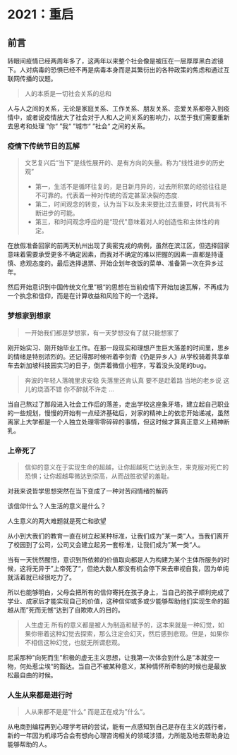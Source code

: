# 2021：重启

## 前言

转眼间疫情已经两周年多了，这两年以来整个社会像是被压在一层厚厚黑白滤镜下。人对病毒的恐惧已经不再是病毒本身而是其繁衍出的各种政策的焦虑和通过互联网传播的议题。

>人的本质是一切社会关系的总和

人与人之间的关系，无论是家庭关系、工作关系、朋友关系、恋爱关系都卷入到疫情中，或者说疫情放大了社会对于人和人之间关系的影响力，以至于我们需要重新去思考和处理 ”你“ ”我“ ”城市“ ”社会“ 之间的关系。

### 疫情下传统节日的瓦解

>文艺复兴后“当下”是线性展开的、是有方向的矢量。称为“线性进步的历史观”
>
>* 第一，生活不是循环往复的，是日新月异的，过去所积累的经验往往是不可靠的。代表着一种对传统的否定甚至决裂的态度.
>* 第二，时间观念的转变，认为当下以及未来要比过去重要，时代具有不断进步的可能。
>* 第三，和时间观念呼应的是“现代"意味着对人的创造性和主体性的肯定。

在放假准备回家的前两天杭州出现了奥密克戎的病例，虽然在滨江区，但选择回家意味着需要承受更多不确定因素，而我对不确定的难以把握的因素一直都是持谨慎、悲观态度的。最后选择退票、开始企划年夜饭的菜单、准备第一次在异乡过年。

然后开始意识到中国传统文化里”根“的思想在当前疫情下开始加速瓦解，不再成为一个执念和信仰，而是在计算收益和风险下的一个选择。

### 梦想家到想家

> 一开始我们都是梦想家，有一天梦想没有了就只能想家了

刚开始实习、刚开始毕业工作。在那一段现实和理想产生巨大落差的时间里，思乡的情绪是特别浓烈的。还记得那时候听着李剑青《仍是异乡人》从学校骑着共享单车去新加坡科技园实习的日子，倒弄着微信小程序，写着没头没尾的bug。

>奔波的年轻人落魄里求安稳 失落里还肯认真
>要不是赶着路 当地的老乡说 这儿的烧酒不错
>你不醉就不许走
>...

当自己熬过了那段进入社会工作后的落差，走出学校这座象牙塔，建立起自己职业的一些规划，慢慢的开始有一点经济基础后，对家的精神上的依恋开始递减，虽然离家上大学都是一个人独立处理零零碎碎的事情，但这时候才算真正意义上精神断乳。

### 上帝死了

>信仰的意义在于实现生命的超越，让你超越死亡达到永生，来克服对死亡的恐惧；让你超越卑微达到崇高，从而战胜欲望的羞耻。

对我来说哲学思想突然在当下变成了一种对苦闷情绪的解药

该信仰什么？人生活的意义是什么？

人生意义的两大难题就是死亡和欲望

从小到大我们的教育一直在树立起某种标准，让我们成为”某一类“人。当我们离开了校园到了公司，公司又会建立起另一套标准，让我们成为”某一类“人。

当有一天恍然醒悟，意识到所依赖的价值取向都是人为构建为某个主体所服务的时候，这将无异于”上帝死了“，但绝大数人都没有机会停下来去审视自我，因为单纯就活着就已经很吃力了。

所以也能够明白，父母会把所有的信仰寄托在孩子身上，当自己的孩子顺利完成了学业、成家后才能实现自己的价值，这种信仰或多或少能够帮助他们实现生命的超越从而”死而无憾“达到了自欺欺人的目的。

>人生虚无
>所有的意义都是被人为制造和赋予的，这本来就是一种幻觉，如果你带着这种幻觉去探索，那么注定会幻灭，然后感到悲观。但是，如果你不相信这种幻觉，也就无所谓悲观。

尼采那种"向死而生"积极的虚无主义思想，让我第一次体会到什么是”本就空一物，何处惹尘埃“的豁达。当自己不被某种意义，某种情怀所牵制的时候也是最放松最自由的时候。

### 人生从来都是进行时

>人从来都不是是”什么“ 而是正在成为”什么“。

从电商到编程再到心理学考研的尝试，能有一点感知到自己是存在主义的践行者，新的一年因为机缘巧合会有想向心理咨询相关的领域涉猎，力所能及地去帮助身边能够帮助的人。
